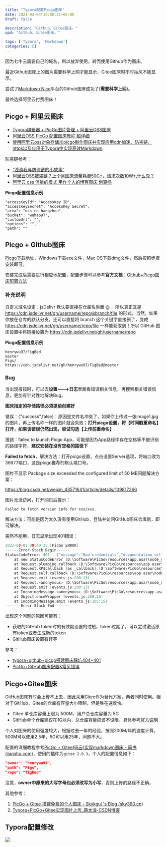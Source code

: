 ```yaml
---
title: "Typora配置Picgo图床"
date: 2021-03-04T18:58:21+08:00
draft: false

description: "Github、Gitee图床。"
upd: "Github、Gitee图床。"

tags: ['Typora', 'Markdown']
categories: []
---
```


<!--more-->

因为七牛云需要自己的域名，所以放弃使用，转而使用Github作为图床。

最近Github图床上的图片需要科学上网才能显示，Gitee图床时不时抽风不能显示。

尝试了[Markdown Nice](https://editor.mdnice.com/)平台的Github图床成功了(**需要科学上网**)。

最终选择阿里云付费图床！

## Picgo + 阿里云图床



- [Typora编辑器 + PicGo图片管理 + 阿里云OSS图床](https://zhuanlan.zhihu.com/p/138438891)
- [阿里云OSS PicGo 配置图床教程 超详细](https://zhuanlan.zhihu.com/p/104152479)
- [使用阿里云oss对象存储加picgo制作图床并实现应用cdn加速、防盗链、https以及应用于Typora中实现高效Markdown](https://blog.csdn.net/sunhao06/article/details/115742713)

防盗链参考：
- [“浅谈我与防盗链的小故事”](https://www.cnblogs.com/fengailin/p/16377018.html)
- [阿里云OSS被盗链？上个月图床流量耗费50G+，请求次数10W+,什么鬼？](https://blog.51cto.com/u_15018708/2647327)
- [阿里云 oss 流量的模式 用作个人的博客图床 划算吗](https://www.v2ex.com/t/766700)

**Picgo配置信息示例**

```
"accessKeyId": "AccessKey ID",
"accessKeySecret": "AccessKey Secret",
"area": "oss-cn-hangzhou",
"bucket": "wuhao97",
"customUrl": "",
"options": "",
"path": ""
```

## Picgo + Github图床

[Picgo下载地址](https://github.com/Molunerfinn/PicGo/releases)，Windows下载exe文件，Mac OS下载dmg文件，然后按照步骤安装即可。

安装完成后需要进行相应地配置，配置步骤可以参考**官方文档**：[Github+Picgo图床配置方法](https://picgo.github.io/PicGo-Doc/zh/guide/config.html#github图床)


### 补充说明

自定义域名设定：jsDelivr  默认要直接在仓库名后面 @ ，所以真正其是 https://cdn.jsdelivr.net/gh/username/repo@branch/file 的形式。当然，如果你放在仓库的默认分支，还可以直接将 branch 这个关键字直接删了，变成 https://cdn.jsdelivr.net/gh/username/repo/file 一样能获取到！所以 GitHub 图床设置中将链接设置为 https://cdn.jsdelivr.net/gh/username/repo 


**Picgo配置信息示例**

```
henrywu97/FigBed
master
Figs/
https://cdn.jsdelivr.net/gh/henrywu97/FigBed@master
```

### Bug

当出现报错时，可以去**设置--->日志**里面看错误相关信息，再搜索相关错误信息，更加有针对性地解决Bug。

**图床指定的存储路径必须提前创建好**

错误：{"success",false}：原因是文件名冲突了，如果你上传过一张image1.jpg的图片，再上传名称一样的图片就会失败；**打开picgo设置，将【时间戳重命名】打开，如果该错误仍然出现，尝试勾选【上传前重命名】**

报错：failed to launch Picgo App，可能是因为App路径中存在空格等不被识别的路径字符，**建议安装在没有空格的路径下**

**Failed to fetch**，解决方法：打开picgo设置，点击设置Server选项，将端口改为36677端口，这是picgo推荐的默认端口号。

图片不显示 Package size exceeded the configured limit of 50 MB问题解决方案：

https://blog.csdn.net/weixin_43571641/article/details/109817266

图片无法访问，打开网页后提示：

```
Failed to fetch version info for xxx/xxx.
```

解决方法：可能是因为太久没有使用GitHub，登陆并访问GitHub图床仓库后，即可解决。

突然不能用，日志显示出现401错误：

```c
2022-08-03 08:40:35 [PicGo ERROR] 
------Error Stack Begin------
StatusCodeError: 401 - {"message":"Bad credentials","documentation_url":"https://docs.github.com/rest"}
    at new StatusCodeError (D:\Software\PicGo\resources\app.asar\node_modules\request-promise-core\lib\errors.js:32:15)
    at Request.plumbing.callback (D:\Software\PicGo\resources\app.asar\node_modules\request-promise-core\lib\plumbing.js:104:33)
    at Request.RP$callback [as _callback] (D:\Software\PicGo\resources\app.asar\node_modules\request-promise-core\lib\plumbing.js:46:31)
    at Request.self.callback (D:\Software\PicGo\resources\app.asar\node_modules\request\request.js:185:22)
    at Request.emit (events.js:200:13)
    at Request.<anonymous> (D:\Software\PicGo\resources\app.asar\node_modules\request\request.js:1154:10)
    at Request.emit (events.js:200:13)
    at IncomingMessage.<anonymous> (D:\Software\PicGo\resources\app.asar\node_modules\request\request.js:1076:12)
    at Object.onceWrapper (events.js:288:20)
    at IncomingMessage.emit (events.js:205:15)
-------Error Stack End------- 
```

出现这个问题的原因可能有：
- 获取的GitHub token时的有效期设置的过短，token过期了，可以尝试激活原有token或者生成新的token
- GitHub图床设置有误等

参考：
- [typora+github+picgo搭建图床踩坑404+401](https://blog.csdn.net/qq_52092705/article/details/121452388)
- [PicGo+GitHub图床配置&常见错误](http://b.aksy.space/study-notes/514.html)

## Picgo+Gitee图床

GitHub图床有时会上传不上去，因此采用Gitee作为替代方案，两者同时使用。相对于GitHub，Gitee的仓库有容量大小限制，但是胜在速度快。

- Gitee 单仓库容量上限为 500M，用户总仓库容量为 5G
- GitHub单个仓库建议在1G以内，总仓库容量应该不设限，具体参考[官方说明](https://docs.github.com/en/github/managing-large-files/working-with-large-files/what-is-my-disk-quota)

个人对图床的使用强度较大，根据过去一年的经验，按照200M/年的速度计算，500M可以使用2.5年，5G可以用25年，问题不大。

配置的详细教程参考[PicGo + Gitee(码云)实现markdown图床 - 简书 (jianshu.com)](https://www.jianshu.com/p/b69950a49ae2)，使用的插件为`gitee 2.0.3`，个人的配置信息如下：

```json
"owner": "henrywu97",
"path": "Figs",
"repo": "figbed"
```

注意，**owner中原来的大写字母也必须改写为小写**，否则上传的路径不正确。

其他参考：

1. [PicGo + Gitee 搭建免费的个人图床 - Skykguj 's Blog (sky390.cn)](https://blog.sky390.cn/archives/96/)
2. [Typora+PicGo+Gitee实现图片上传_萌太浪-CSDN博客](https://blog.csdn.net/u013206259/article/details/105911868)

## Typora配置修改

![](https://cdn.jsdelivr.net/gh/henrywu97/FigBed/Figs/20210303191458.png)




